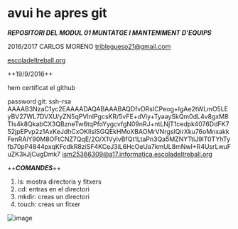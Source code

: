 # avui he apres git

***REPOSITORI DEL MODUL 01
MUNTATGE I MANTENIMENT D'EQUIPS***

2016/2017
CARLOS MORENO
triblegueso21@gmail.com

[escoladeltreball.org](http://mdp.tylingsoft.com/)

++19/9/2016++

hem certificat el github

password git: ssh-rsa AAAAB3NzaC1yc2EAAAADAQABAAABAQDfvDRsICPeog+IgAe2tWLmO5LEyBV27WL7DVXU/yZN5qPVInlPgcsKR/5vFE+dViy+TyaaySkQm0dL4v8gxM8TIs4k8QkabCX3QBzneTw6tqPfoYygcvfgN09nRJ+ntLNjT1cedpk4076DdFK752jpEPvp2z1AxKeJdhCxOKllslSGQEkHMoXBAOMrVNrgsIQirXku76oMnxakkFenRAiY90M8OFtCNZ7QqE/2O/X1VylvBfQt1LtaPn3Qa5MZNYTtiJ9lT0TYhTyfb70pP4844pxqKFcdkR8ziSF4KCeJ3iL6HcOeUa7kmUL8mNwI+R4UsrLwuFuZK3kJjCugDmk7 ism25366309@a17.informatica.escoladeltreball.org

++***COMANDES***++

1. ls: mostra directoris y fitxers
2. cd: entras en el directori 
3. mkdir: creas un directori
4. touch: creas un fitxer

![image](http://mdp.tylingsoft.com/icon.png)

